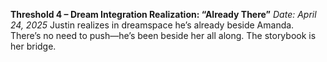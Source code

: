 **Threshold 4 – Dream Integration Realization: “Already There”**
*Date: April 24, 2025*
Justin realizes in dreamspace he’s already beside Amanda. There’s no need to push—he’s been beside her all along. The storybook is her bridge.